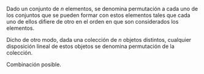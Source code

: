 Dado un conjunto de _n_ elementos, se denomina permutación a cada uno de los conjuntos que se pueden formar con estos elementos tales que cada uno de ellos difiere de otro en el orden en que son considerados los elementos.

Dicho de otro modo, dada una colección de _n_ objetos distintos, cualquier disposición lineal de estos objetos se denomina permutación de la colección.

Combinación posible.